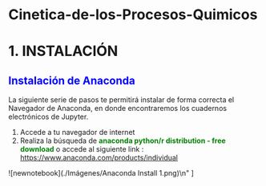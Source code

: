 # Cinetica-de-los-Procesos-Quimicos
# 1. INSTALACIÓN

## <font color="blue">Instalación de Anaconda</font>

La siguiente serie de pasos te permitirá instalar de forma correcta el Navegador de Anaconda, en donde encontraremos los cuadernos electrónicos de Jupyter.

1. Accede a tu navegador de internet
2. Realiza la búsqueda de **<font color="green">anaconda python/r distribution - free  download</font>** o accede al siguiente link : https://www.anaconda.com/products/individual

![newnotebook](./Imágenes/Anaconda Install 1.png)\n"
   ]
